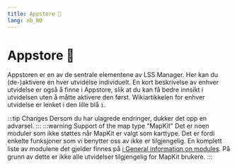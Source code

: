```yaml
---
title: Appstore 🛒
lang: nb_NO
---
```


# Appstore :shopping_cart:

Appstoren er en av de sentrale elementene av LSS Manager. Her kan du (de-)aktivere en hver utvidelse individuelt. En kort beskrivelse av enhver utvidelse er også å finne i Appstore, slik at du kan få bedre innsikt i utvidelsen uten å måtte aktivere den først. Wikiartikkelen for enhver utvidelse er lenket i den lille blå `i`.

:::tip Changes
Dersom du har ulagrede endringer, dukker det opp en advarsel.
:::
:::warning Support of the map type "MapKit"
Det er noen moduler som ikke støttes når MapKit er valgt som karttype. Det er fordi enkelte funksjoner som vi benytter oss av ikke er tilgjengelig. En komplett liste av modulene det gjelder finnes på [ℹ️ General information on modules][docs.apps].
På grunn av dette er ikke alle utvidelser tilgjengelig for MapKit brukere.
:::

<!-- ==START_FOOTER== Do NOT edit anything below this line! Any edits will be removed as content is auto generated! -->
[lssm.status]: https://status.lss-manager.de/
[lssm.discord]: https://discord.gg/RcTNjpB
[lssm.userscript]: https://v4.lss-manager.de/lssm-v4.user.js
[lssm.donations]: https://donate.lss-manager.de/
[docs]: https://docs.lss-manager.de/
[docs.apps]: /nb_NO/apps.md
[docs.appstore]: /nb_NO/appstore.md
[docs.bugs]: /nb_NO/bugs.md
[docs.error_report]: /nb_NO/error_report.md
[docs.faq]: /nb_NO/faq.md
[docs.metadata]: /nb_NO/metadata.md
[docs.other]: /nb_NO/other.md
[docs.settings]: /nb_NO/settings.md
[docs.suggestions]: /nb_NO/suggestions.md
[docs.support]: /nb_NO/support.md
[games.self]: https://nodsentralspillet.com
[tampermonkey]: https://tampermonkey.net/
[github]: https://github.com/LSS-Manager/LSSM-V.4
[github.issues]: https://github.com/LSS-Manager/LSSM-V.4/issues
[github.issues.open]: https://github.com/LSS-Manager/LSSM-V.4/issues?q=is%3Aissue+is%3Aopen+label%3Abug